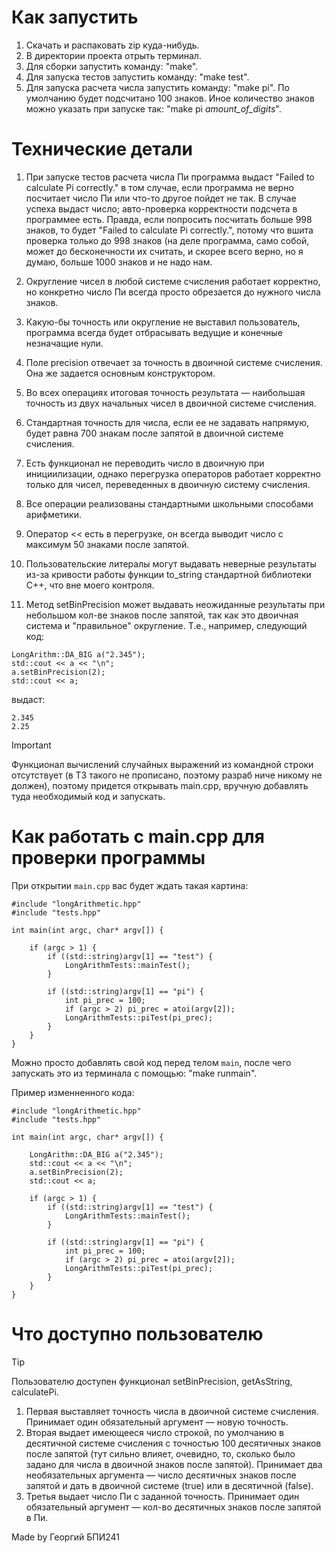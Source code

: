 # Как запустить

  1) Скачать и распаковать zip куда-нибудь.
  2) В директории проекта отрыть терминал.
  3) Для сборки запустить команду: "make".
  4) Для запуска тестов запустить команду: "make test".
  5) Для запуска расчета числа запустить команду: "make pi". По умолчанию будет подсчитано 100 знаков.
     Иное количество знаков можно указать при запуске так: "make pi *amount_of_digits*".

# Технические детали

1) При запуске тестов расчета числа Пи программа выдаст "Failed to calculate Pi correctly." в том случае, если программа не верно посчитает число Пи или что-то другое пойдет не так. В случае успеха выдаст число; авто-проверка корректности подсчета в программее есть. Правда, если попросить посчитать больше 998 знаков, то будет "Failed to calculate Pi correctly.", потому что вшита проверка только до 998 знаков (на деле программа, само собой, может до бесконечности их считать, и скорее всего верно, но я думаю, больше 1000 знаков и не надо нам.

2) Округление чисел в любой системе счисления работает корректно, но конкретно число Пи всегда просто обрезается до нужного числа знаков.

3) Какую-бы точность или округление не выставил пользователь, программа всегда будет отбрасывать ведущие и конечные незначащие нули.

4) Поле precision отвечает за точность в двоичной системе счисления. Она же задается основным конструктором.

5) Во всех операциях итоговая точность результата — наибольшая точность из двух начальных чисел в двоичной системе счисления.

6) Стандартная точность для числа, если ее не задавать напрямую, будет равна 700 знакам после запятой в двоичной системе счисления.

7) Есть функционал не переводить число в двоичную при инициилизации, однако перегрузка операторов работает корректно только для чисел, переведенных в двоичную систему счисления.

8) Все операции реализованы стандартными школьными способами арифметики.

9) Оператор << есть в перегрузке, он всегда выводит число с максимум 50 знаками после запятой.

10) Пользовательские литералы могут выдавать неверные результаты из-за кривости работы функции to_string стандартной библиотеки С++, что вне моего контроля.

11) Метод setBinPrecision может выдавать неожиданные результаты при небольшом кол-ве знаков после запятой, так как это двоичная система и "правильное" округление. Т.е., например, следующий код:
```
LongArithm::DA_BIG a("2.345");
std::cout << a << "\n";
a.setBinPrecision(2);
std::cout << a;
```
выдаст:
```
2.345
2.25
```

> [!IMPORTANT]
> Функционал вычислений случайных выражений из командной строки отсутствует (в ТЗ такого не прописано, поэтому разраб ниче никому не должен), поэтому придется открывать main.cpp, вручную добавлять туда необходимый код и запускать.

# Как работать с main.cpp для проверки программы

При открытии `main.cpp` вас будет ждать такая картина:
```
#include "longArithmetic.hpp"
#include "tests.hpp"

int main(int argc, char* argv[]) {
    
    if (argc > 1) {
        if ((std::string)argv[1] == "test") {
            LongArithmTests::mainTest();
        }
        
        if ((std::string)argv[1] == "pi") {
            int pi_prec = 100;
            if (argc > 2) pi_prec = atoi(argv[2]);
            LongArithmTests::piTest(pi_prec);
        }
    }
}
```

Можно просто добавлять свой код перед телом `main`, после чего запускать это из терминала с помощью: "make runmain".

Пример изменненного кода:
```
#include "longArithmetic.hpp"
#include "tests.hpp"

int main(int argc, char* argv[]) {

    LongArithm::DA_BIG a("2.345");
    std::cout << a << "\n";
    a.setBinPrecision(2);
    std::cout << a;

    if (argc > 1) {
        if ((std::string)argv[1] == "test") {
            LongArithmTests::mainTest();
        }
        
        if ((std::string)argv[1] == "pi") {
            int pi_prec = 100;
            if (argc > 2) pi_prec = atoi(argv[2]);
            LongArithmTests::piTest(pi_prec);
        }
    }
}
```

# Что доступно пользователю
> [!TIP]
> Пользователю доступен функционал setBinPrecision, getAsString, calculatePi.

1) Первая выставляет точность числа в двоичной системе счисления. Принимает один обязательный аргумент — новую точность.
2) Вторая выдает имеющееся число строкой, по умолчанию в десятичной системе счисления с точностью 100 десятичных знаков после запятой (тут сильно влияет, очевидно, то, сколько было задано для числа в двоичной знаков после запятой). Принимает два необязательных аргумента — число десятичных знаков после запятой и дать в двоичной системе (true) или в десятичной (false).
3) Третья выдает число Пи с заданной точность. Принимает один обязательный аргумент — кол-во десятичных знаков после запятой в Пи.


Made by Георгий БПИ241
